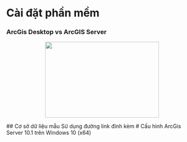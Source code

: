 # Cài đặt phần mềm
### ArcGis Desktop vs ArcGIS Server
<p align="center">
  <img width="300" height="200" src="https://encrypted-tbn0.gstatic.com/images?q=tbn%3AANd9GcShOmd4fpVJDM4E2Sgda22SB7HptfH3DjEa32XECFmusq2rmbo_&usqp=CAU"">
  <a href = "https://gisvn.edu.vn/phan-mem/huong-dan-cai-dat-arcgis-10-1-day-du-nhat.html">
  <p Hướng dẫn> </p>
  </a>
</p>
## Cơ sở dữ liệu mẫu
Sử dụng đường link đính kèm
# Cấu hình ArcGis Server 10.1 trên Windows 10 (x64)
